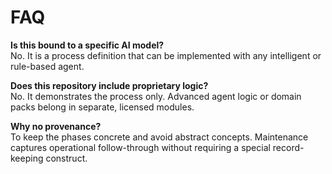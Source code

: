 # FAQ

**Is this bound to a specific AI model?**  
No. It is a process definition that can be implemented with any intelligent or rule-based agent.

**Does this repository include proprietary logic?**  
No. It demonstrates the process only. Advanced agent logic or domain packs belong in separate, licensed modules.

**Why no provenance?**  
To keep the phases concrete and avoid abstract concepts. Maintenance captures operational follow-through without requiring a special record-keeping construct.
